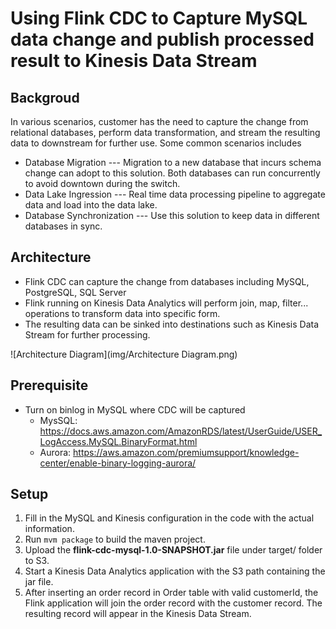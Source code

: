 # Using Flink CDC to Capture MySQL data change and publish processed result to Kinesis Data Stream
## Backgroud
In various scenarios, customer has the need to capture the change from relational databases, perform data transformation, and stream the resulting data to downstream for further use. Some common scenarios includes

- Database Migration --- Migration to a new database that incurs schema change can adopt to this solution. Both databases can run concurrently to avoid downtown during the switch.
- Data Lake Ingression --- Real time data processing pipeline to aggregate data and load into the data lake.
- Database Synchronization --- Use this solution to keep data in different databases in sync.


## Architecture

- Flink CDC can capture the change from databases including MySQL, PostgreSQL, SQL Server
- Flink running on Kinesis Data Analytics will perform join, map, filter... operations to transform data into specific form. 
- The resulting data can be sinked into destinations such as Kinesis Data Stream for further processing.

![Architecture Diagram](img/Architecture Diagram.png)

## Prerequisite

- Turn on binlog in MySQL where CDC will be captured
   - MysSQL: https://docs.aws.amazon.com/AmazonRDS/latest/UserGuide/USER_LogAccess.MySQL.BinaryFormat.html
   - Aurora: https://aws.amazon.com/premiumsupport/knowledge-center/enable-binary-logging-aurora/

## Setup

1. Fill in the MySQL and Kinesis configuration in the code with the actual information.
2. Run ```mvm package``` to build the maven project. 
3. Upload the **flink-cdc-mysql-1.0-SNAPSHOT.jar** file under target/ folder to S3. 
4. Start a Kinesis Data Analytics application with the S3 path containing the jar file.
5. After inserting an order record in Order table with valid customerId, the Flink application will join the order record with the customer record. The resulting record will appear in the Kinesis Data Stream.